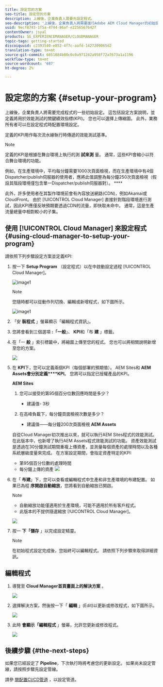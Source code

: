 ```yaml
---
title: 設定您的方案
seo-title: 設定您的方案
description: 上線後，企業負責人需要先設定程式。
seo-description: '上線後，企業負責人將需要進行Adobe AEM Cloud Manager的初始設定。 這包括設定方案說明，以及定義將用於效能測試的KPI。 '
uuid: 9ecf8743-1f5a-4744-86af-e2256567642f
contentOwner: jsyal
products: SG_EXPERIENCEMANAGER/CLOUDMANAGER
topic-tags: getting-started
discoiquuid: c2393540-e852-4f7c-aafd-1427209065d2
translation-type: tm+mt
source-git-commit: 6851884b08c0c0a971242a958f72a7673a1a1196
workflow-type: tm+mt
source-wordcount: '687'
ht-degree: 2%

---
```



# 設定您的方案 {#setup-your-program}

上線後，企業負責人將需要完成程式的一些初始設定。 這包括設定方案說明，並定義將用於效能測試的關鍵績效指標(KPI)。 您也可以選擇上傳縮圖。 此外，業務所有者可以在設定程式時配置環境設定。

定義的KPI用作每次流水線執行時傳遞的效能測試基準。

>[!NOTE]
>
>定義的KPI是根據在舞台環境上執行的測 **試來測** 量。 通常，這些KPI會縮小以符合舞台環境的功能。
>
>例如，在生產環境中，平均每分鐘需要1000次頁面檢視，而在生產環境中有4個Dispatcher/publish伺服器的使用者，應將此值調整為每分鐘250次頁面檢視（假設其階段環境僅包含單一Dispatcher/publish伺服器對）。 ****
>
>此外，許多使用者在其製作環境前會有內容放送網路(CDN)，例如Akamai或CloudFront。 由於 [!UICONTROL Cloud Manager] 直接針對階段環境進行測試，因此KPI應僅反映預期要透過CDN的流量，即快取未命中。 通常，這是生產流量總量中相對較小的子集。

## 使用 [!UICONTROL Cloud Manager] 來設定程式 {#using-cloud-manager-to-setup-your-program}

請依照下列步驟設定方案並定義KPI:

1. 按一下 **Setup Program** （設定程式）以在中啟動設定過程 [!UICONTROL Cloud Manager]。

   ![image1](assets/set-up-program/setup1.png)

   >[!NOTE]
   > 您隨時都可以從動作列切換、編輯或新增程式，如下圖所示。

   ![image1](assets/set-up-program/setup2.png)


1. 「安 **裝程式** 」螢幕顯示「編輯程式資訊」。

1. 您將會看到三個選項 **:「一般**」、 **KPI**&#x200B;和「布 **建** 」標籤。

1. 在「一 **般** 」索引標籤中，將縮圖上傳至您的程式。 您也可以將相關說明新增至您的方案。

   ![](assets/Setup_Program-General.png)

1. 在 **KPI**&#x200B;下，您可以定義兩個KPI（每個部署的預期值）。 AEM Sites和 **AEM Assets會分別定義****KPI**。 您將可以指定已授權產品的KPI。

   **AEM Sites**

   1. 您可以接受的第95個百分位數回應時間是多少？

      * 建議值- 3秒
   1. 在高峰負載下，每分鐘頁面檢視次數是多少？

      * 建議值——每分鐘200次頁面檢視
   **AEM Assets**

   自從Cloud Manager初次推出以來，就可以執行AEM Sites程式的效能測試。 在此版本中，也新增了執行AEM Assets程式效能測試的功能。 資產效能測試是透過在30分鐘測試期間重複上傳資產，並測量每個資產的處理時間以及各種系統層級度量來完成。
在方案設定期間，會指定資產特定的KPI:

   * 第95個百分位數的處理時間
   * 每分鐘上傳的資產
   ![](assets/Setup_Program-KPIs.png)

1. 在「 **布建**」下，您可以查看或編輯程式中生產和非生產環境的布建配置。 如果已為程 **序開啟自動縮放**，您將看到自動縮放已開啟。

   >[!NOTE]
   >
   >* 自動縮放功能僅適用於生產環境，可能不適用於所有客戶程式。
   >* 此版本的不提供隨選縮放 [!UICONTROL Cloud Manager]。


   ![](assets/Setup_Program-Provisioning.png)

1. 按一 **下「儲存** 」以完成設定精靈。

   >[!NOTE]
   >
   >在初始程式設定完成後，您始終可以編輯程式。 請依照下列步驟來取得詳細資訊。

## 編輯程式

1. 導覽至 **Cloud Manager首頁畫面上的解決方案** 。

   ![](assets/SetUpProgram5.png)

1. 選擇解決方案，然後按一下「 **編輯** 」(Edit)以更新或修改程式，如下圖所示。

   ![](assets/SetUpProgram6.png)

1. 此時 **會顯示「編輯程式** 」螢幕，允許您更新或修改程式。

   ![](assets/Editing_Program-screen3.png)

## 後續步驟 {#the-next-steps}

如果您已經設定了 **Pipeline**，下次執行時將考慮您的更新設定。 如果尚未設定管線，請按照步驟先設定管線。

請參 [閱配置CI/CD管道](https://helpx.adobe.com/experience-manager/cloud-manager/using/configuring-pipeline.html) ，以設定管道。
